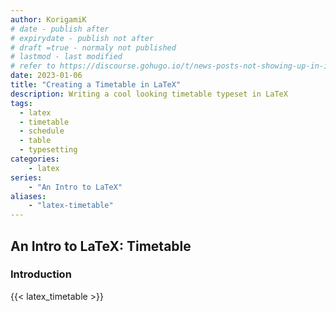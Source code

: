```yaml
---
author: KorigamiK
# date - publish after
# expirydate - publish not after
# draft =true - normaly not published
# lastmod - last modified
# refer to https://discourse.gohugo.io/t/news-posts-not-showing-up-in-index-html/27561
date: 2023-01-06
title: "Creating a Timetable in LaTeX"
description: Writing a cool looking timetable typeset in LaTeX
tags:
  - latex
  - timetable
  - schedule
  - table
  - typesetting
categories:
    - latex
series:
    - "An Intro to LaTeX"
aliases:
    - "latex-timetable"
---
```


## An Intro to LaTeX: Timetable

### Introduction

{{< latex_timetable >}}
